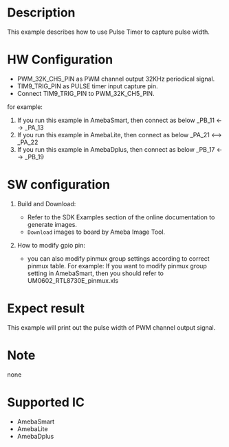 # Description
This example describes how to use Pulse Timer to capture pulse width.

# HW Configuration

- PWM_32K_CH5_PIN as PWM channel output 32KHz periodical signal.
- TIM9_TRIG_PIN as PULSE timer input capture pin.
- Connect TIM9_TRIG_PIN to PWM_32K_CH5_PIN.

for example:

1. If you run this example in AmebaSmart, then connect as below
   _PB_11 <--> _PA_13
2.  If you run this example in AmebaLite, then connect as below
    _PA_21 <--> _PA_22
3. If you run this example in AmebaDplus, then connect as below
   _PB_17 <--> _PB_19

# SW configuration
1. Build and Download:
   * Refer to the SDK Examples section of the online documentation to generate images.
   * `Download` images to board by Ameba Image Tool.

2. How to modify gpio pin:
   - you can also modify pinmux group settings according to correct pinmux table.
     For example:
     If you want to modify pinmux group setting in AmebaSmart, then you should refer to UM0602_RTL8730E_pinmux.xls

# Expect result
This example will print out the pulse width of PWM channel output signal.

# Note
none

# Supported IC

  - AmebaSmart
  - AmebaLite
  - AmebaDplus
